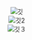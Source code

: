 <div align="center">

![깃](https://github.com/yoonseo232/yoonseo232/assets/99568268/c578be78-da93-4206-9ee4-59a3f0a35659)
<br/>
![깃2](https://github.com/yoonseo232/yoonseo232/assets/99568268/8fa232d7-2646-4a90-aea4-0545952df868)
<br/>
![깃３](https://github.com/yoonseo232/yoonseo232/assets/99568268/07f73407-f4eb-4cb3-b666-491f45c4dc05)
</div>


